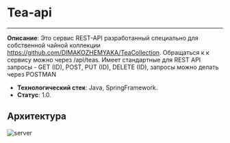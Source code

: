 # Tea-api
----------------
**Описание**:  Это сервис REST-API разработанный специально для собственной чайной коллекции https://github.com/DIMAKOZHEMYAKA/TeaCollection.
Обращаться к к сервису можно через /api/teas.
Имеет стандартные для REST API запросы - GET (ID), POST, PUT (ID), DELETE (ID), запросы можно делать через POSTMAN
 - **Технологический стек**: Java, SpringFramework.
 - **Статус**:  1.0.


## Архитектура

![server](https://github.com/user-attachments/assets/628509c8-affd-4920-9711-fecfa3be829a)
